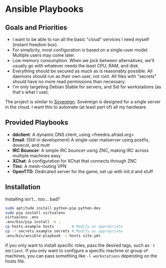 Ansible Playbooks
=================

Goals and Priorities
--------------------

-   I want to be able to run all the basic "cloud" services I need myself
    (instant freedom box).
-   For simplicity, most configuration is based on a single-user model. Multiple
    users may come later.
-   Low memory consumption. When we pick between alternatives, we'll usually go
    with whatever needs the least CPU, RAM, and disk.
-   Everything should be secured as much as is reasonably possible. All daemons
    should run as their own user, not root. All files with "secrets" should have
    no more read permissions than necessary.
-   I'm only targeting Debian Stable for servers, and Sid for workstations (as
    that's what I use).

The project is similar to [Sovereign][]. Sovereign is designed for a single
server in the cloud. I want this to automate (at least part of) all my hardware.

  [Sovereign]: https://github.com/al3x/sovereign

Provided Playbooks
------------------

-   **ddclient**: A dynamic DNS client, using <freedns.afraid.org>
-   **Email**: (Still in development) A single-user mailserver using postfix,
    dovecot, and mutt
-   **IRC Bouncer**: A simple IRC bouncer using ZNC, making IRC across multiple
    machines easy
-   **XChat**: A configuration for XChat that connects through ZNC
-   **Tinc**: A mesh-routing VPN
-   **OpenTTD**: Dedicated server for the game, set up with init.d and stuff

Installation
------------

Installing isn't... too... bad?

```sh
sudo aptitude install python-pip python-dev
sudo pip install virtualenv
virtualenv .env
.env/bin/pip install -e .
cp hosts.example hosts        # Modify as appropriate
cp -r secrets.example secrets # Modify as appropriate
.env/bin/ansible-playbook -i hosts site.yml
```

If you only want to install specific roles, pass the desired tags, such as
`-t ddclient`. If you only want to configure a specific machine or group of
machines, you can pass something like `-l workstations` depending on the hosts
file.
